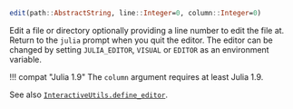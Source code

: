 ```julia
edit(path::AbstractString, line::Integer=0, column::Integer=0)
```

Edit a file or directory optionally providing a line number to edit the file at. Return to the `julia` prompt when you quit the editor. The editor can be changed by setting `JULIA_EDITOR`, `VISUAL` or `EDITOR` as an environment variable.

!!! compat "Julia 1.9"
    The `column` argument requires at least Julia 1.9.


See also [`InteractiveUtils.define_editor`](@ref).
